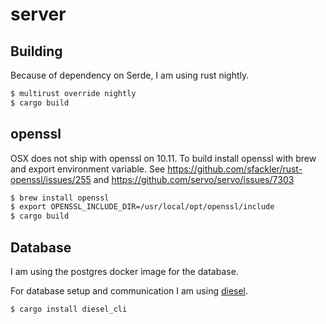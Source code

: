 # server

## Building

Because of dependency on Serde, I am using rust nightly.

```bash
$ multirust override nightly
$ cargo build
```

## openssl

OSX does not ship with openssl on 10.11. To build install openssl with brew
and export environment variable.
See https://github.com/sfackler/rust-openssl/issues/255 and https://github.com/servo/servo/issues/7303

```bash
$ brew install openssl
$ export OPENSSL_INCLUDE_DIR=/usr/local/opt/openssl/include
$ cargo build
```

## Database

I am using the postgres docker image for the database.

For database setup and communication I am using [diesel](https://github.com/sgrif/diesel).
```bash
$ cargo install diesel_cli
```